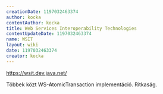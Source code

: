 ```yaml
---
creationDate: 1197032463374 
author: kocka 
contentAuthor: kocka 
title: Web Services Interoperability Technologies 
contentUpdateDate: 1197032463374 
name: WSIT 
layout: wiki 
date: 1197032463374 
creator: kocka 
---
```

https://wsit.dev.java.net/

Többek közt WS-AtomicTransaction implementáció. Ritkaság.
